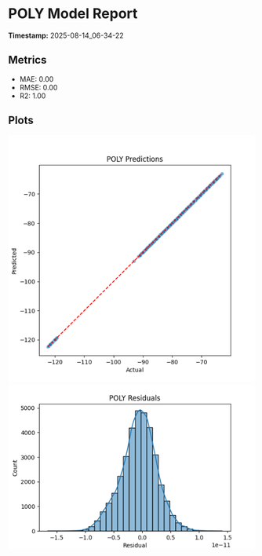 # POLY Model Report

**Timestamp:** 2025-08-14_06-34-22

## Metrics
- MAE: 0.00
- RMSE: 0.00
- R2: 1.00

## Plots
![Predictions](results/figures/poly_predictions.png)
![Residuals](results/figures/poly_residuals.png)
